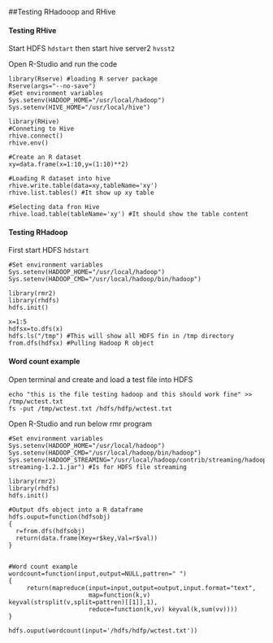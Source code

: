 ##Testing RHadooop and RHive

#### Testing RHive

Start HDFS ```hdstart``` then start hive server2 ```hvsst2```

Open R-Studio and run the code

```
library(Rserve) #loading R server package
Rserve(args="--no-save")
#Set environment variables
Sys.setenv(HADOOP_HOME="/usr/local/hadoop")
Sys.setenv(HIVE_HOME="/usr/local/hive")

library(RHive)
#Conneting to Hive
rhive.connect()
rhive.env()

#Create an R dataset 
xy=data.frame(x=1:10,y=(1:10)**2)

#Loading R dataset into hive
rhive.write.table(data=xy,tableName='xy')
rhive.list.tables() #It show up xy table

#Selecting data fron Hive
rhive.load.table(tableName='xy') #It should show the table content
```

#### Testing RHadoop

First start HDFS ```hdstart```

```
#Set environment variables
Sys.setenv(HADOOP_HOME="/usr/local/hadoop")
Sys.setenv(HADOOP_CMD="/usr/local/hadoop/bin/hadoop")

library(rmr2)
library(rhdfs)
hdfs.init()

x=1:5
hdfsx=to.dfs(x)
hdfs.ls("/tmp") #This will show all HDFS fin in /tmp directory
from.dfs(hdfsx) #Pulling Hadoop R object
```

#### Word count example

Open terminal and create and load a test file into HDFS
```
echo "this is the file testing hadoop and this should work fine" >> /tmp/wctest.txt
fs -put /tmp/wctest.txt /hdfs/hdfp/wctest.txt
```
Open R-Studio and run below rmr program
```
#Set environment variables
Sys.setenv(HADOOP_HOME="/usr/local/hadoop")
Sys.setenv(HADOOP_CMD="/usr/local/hadoop/bin/hadoop")
Sys.setenv(HADOOP_STREAMING="/usr/local/hadoop/contrib/streaming/hadoop-streaming-1.2.1.jar") #Is for HDFS file streaming

library(rmr2)
library(rhdfs)
hdfs.init()

#Output dfs object into a R dataframe
hdfs.ouput=function(hdfsobj)
{
  r=from.dfs(hdfsobj)
  return(data.frame(Key=r$key,Val=r$val))  
}


#Word count example
wordcount=function(input,output=NULL,pattren=" ")
{
     return(mapreduce(input=input,output=output,input.format="text",
                      map=function(k,v) keyval(strsplit(v,split=pattren)[[1]],1),
                      reduce=function(k,vv) keyval(k,sum(vv))))
}

hdfs.ouput(wordcount(input='/hdfs/hdfp/wctest.txt'))

